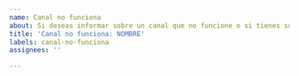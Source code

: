 ```yaml
---
name: Canal no funciona
about: Si deseas informar sobre un canal que no funcione o si tienes sus datos actualizados
title: 'Canal no funciona: NOMBRE'
labels: canal-no-funciona
assignees: ''

---
```


<En caso de saberlo indica debajo de esta linea la URL de la web de origen del canal><REQUERIDO>

<En caso de saberlo indica debajo de esta linea la URL de la emision><REQUERIDO>


<Indica debajo de esta linea cualquier otra informacion relativa a esta propuesta>
